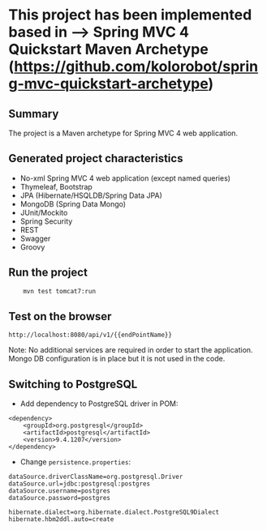 This project has been implemented based in --> Spring MVC 4 Quickstart Maven Archetype (https://github.com/kolorobot/spring-mvc-quickstart-archetype)
=========================================

Summary
-------
The project is a Maven archetype for Spring MVC 4 web application.

Generated project characteristics
-------------------------
* No-xml Spring MVC 4 web application (except named queries)
* Thymeleaf, Bootstrap
* JPA (Hibernate/HSQLDB/Spring Data JPA)
* MongoDB (Spring Data Mongo)
* JUnit/Mockito
* Spring Security
* REST
* Swagger
* Groovy

Run the project
----------------

```bash
	mvn test tomcat7:run
```

Test on the browser
-------------------

	http://localhost:8080/api/v1/{{endPointName}}

Note: No additional services are required in order to start the application. Mongo DB configuration is in place but it is not used in the code.

Switching to PostgreSQL
-----------------------

* Add dependency to PostgreSQL driver in POM:

```
<dependency>
    <groupId>org.postgresql</groupId>
    <artifactId>postgresql</artifactId>
    <version>9.4.1207</version>
</dependency>
```

* Change `persistence.properties`:

```
dataSource.driverClassName=org.postgresql.Driver
dataSource.url=jdbc:postgresql:postgres
dataSource.username=postgres
dataSource.password=postgres

hibernate.dialect=org.hibernate.dialect.PostgreSQL9Dialect
hibernate.hbm2ddl.auto=create
```